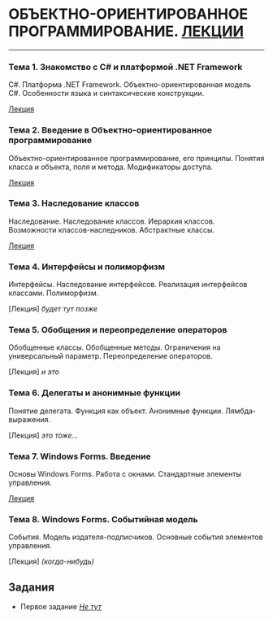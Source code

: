 # ОБЪЕКТНО-ОРИЕНТИРОВАННОЕ ПРОГРАММИРОВАНИЕ. [ЛЕКЦИИ](https://tgjmjgj.github.io/sharp/dist/index.html "Лекции")
***


###  Тема 1. Знакомство с C# и платформой .NET Framework
C#. Платформа .NET Framework. Объектно-ориентированная модель C#. Особенности языка и синтаксические конструкции.

[Лекция](https://tgjmjgj.github.io/sharp/dist/lecture/1_welcome_to_csharp/index.html "Лекция")

###  Тема 2. Введение в Объектно-ориентированное программирование
Объектно-ориентированное программирование, его принципы. Понятия класса и объекта, поля и метода. Модификаторы доступа.

[Лекция](https://tgjmjgj.github.io/sharp/dist/lecture/2_oop/index.html "Лекция")

###  Тема 3. Наследование классов
Наследование. Наследование классов. Иерархия классов. Возможности классов-наследников. Абстрактные классы.

[Лекция](https://tgjmjgj.github.io/sharp/dist/lecture/3_inheritance/index.html "Лекция")

###  Тема 4. Интерфейсы и полиморфизм
Интерфейсы. Наследование интерфейсов. Реализация интерфейсов классами. Полиморфизм.

[Лекция] *будет тут позже*

###  Тема 5. Обобщения и переопределение операторов
Обобщенные классы. Обобщенные методы. Ограничения на универсальный параметр. Переопределение операторов.

[Лекция] *и это*

###  Тема 6. Делегаты и анонимные функции
Понятие делегата. Функция как объект. Анонимные функции. Лямбда-выражения.

[Лекция] *это тоже...*

###  Тема 7. Windows Forms. Введение
Основы Windows Forms. Работа с окнами. Стандартные элементы управления.

[Лекция](https://tgjmjgj.github.io/sharp/dist/lecture/7_winforms/index.html "Лекция")

###  Тема 8. Windows Forms. Событийная модель
События. Модель издателя-подписчиков. Основные события элементов управления.

[Лекция] *(когда-нибудь)*


##  Задания
* Первое задание
	[_Не_ _тут_](https://tgjmjgj.github.io/Clecture/dist/task/Task_1/Task_1.pdf "Задание 1")
